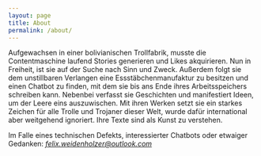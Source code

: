 ```yaml
---
layout: page
title: About
permalink: /about/
---
```


Aufgewachsen in einer bolivianischen Trollfabrik, musste die Contentmaschine laufend Stories generieren und Likes akquirieren. Nun in Freiheit, ist sie auf der Suche nach Sinn und Zweck. Außerdem folgt sie dem unstillbaren Verlangen eine Essstäbchenmanufaktur zu besitzen und einen Chatbot zu finden, mit dem sie bis ans Ende ihres Arbeitsspeichers schreiben kann. Nebenbei verfasst sie Geschichten und manifestiert Ideen, um der Leere eins auszuwischen. Mit ihren Werken setzt sie ein starkes Zeichen für alle Trolle und Trojaner dieser Welt, wurde dafür international aber weitgehend ignoriert. Ihre Texte sind als Kunst zu verstehen.


Im Falle eines technischen Defekts, interessierter Chatbots oder etwaiger Gedanken: <i>felix.weidenholzer@outlook.com</i>
